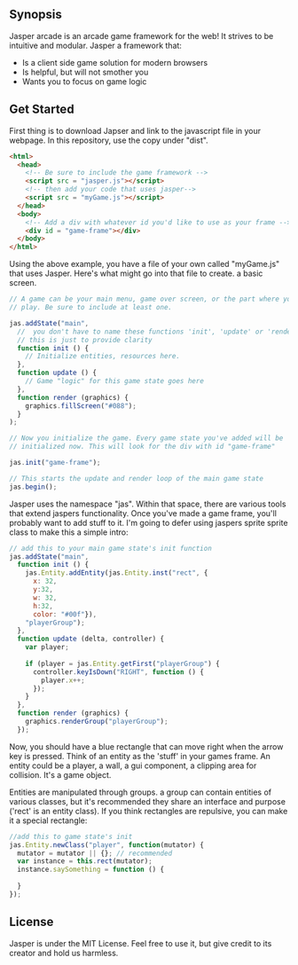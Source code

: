 ## Synopsis

Jasper arcade is an arcade game framework for the web! It strives to
be intuitive and modular. Jasper a framework that:

<ul>
  <li> Is a client side game solution for modern browsers</li>
  <li> Is helpful, but will not smother you </li>
  <li> Wants you to focus on game logic </li>
</ul>

## Get Started
First thing is to download Japser and link to the javascript file in
your webpage. In this repository, use the copy under "dist".

```html
<html>
  <head>
    <!-- Be sure to include the game framework -->
    <script src = "jasper.js"></script>
    <!-- then add your code that uses jasper-->
    <script src = "myGame.js"></script>
  </head>
  <body>
    <!-- Add a div with whatever id you'd like to use as your frame -->
    <div id = "game-frame"></div>
  </body>
</html>
```
Using the above example, you have a file of your own called
"myGame.js" that uses Jasper. Here's what might go into that file to create.
a basic screen.

```js
// A game can be your main menu, game over screen, or the part where you
// play. Be sure to include at least one.

jas.addState("main",
  //  you don't have to name these functions 'init', 'update' or 'render'
  // this is just to provide clarity
  function init () {
    // Initialize entities, resources here.
  },
  function update () {
    // Game "logic" for this game state goes here
  },
  function render (graphics) {
    graphics.fillScreen("#088");
  }
);

// Now you initialize the game. Every game state you've added will be
// initialized now. This will look for the div with id "game-frame"

jas.init("game-frame");

// This starts the update and render loop of the main game state
jas.begin();
```

Jasper uses the namespace "jas". Within that space, there are various
tools that extend jaspers functionality. Once you've made a game frame,
you'll probably want to add stuff to it. I'm going to defer using jaspers sprite
sprite class to make this a simple intro:

```js
// add this to your main game state's init function
jas.addState("main",
  function init () {
    jas.Entity.addEntity(jas.Entity.inst("rect", {
      x: 32,
      y:32, 
      w: 32, 
      h:32, 
      color: "#00f"}),
    "playerGroup");
  },
  function update (delta, controller) {
    var player;
    
    if (player = jas.Entity.getFirst("playerGroup") {
      controller.keyIsDown("RIGHT", function () {
        player.x++;
      });
    }
  },
  function render (graphics) {
    graphics.renderGroup("playerGroup");
  });
```

Now, you should have a blue rectangle that can move right when the arrow key is pressed.
Think of an entity as the 'stuff' in your games frame. An entity could be a player, a wall,
a gui component, a clipping area for collision. It's a game object.

Entities are manipulated through groups. a group can contain entities of various classes, but it's recommended they share an interface and purpose ('rect' is an entity class). If you
think rectangles are repulsive, you can make it a special rectangle:

```js
//add this to game state's init
jas.Entity.newClass("player", function(mutator) {
  mutator = mutator || {}; // recommended
  var instance = this.rect(mutator);
  instance.saySomething = function () {
    
  }
});
```

## License

Jasper is under the MIT License. Feel free to use it, but give
credit to its creator and hold us harmless.
